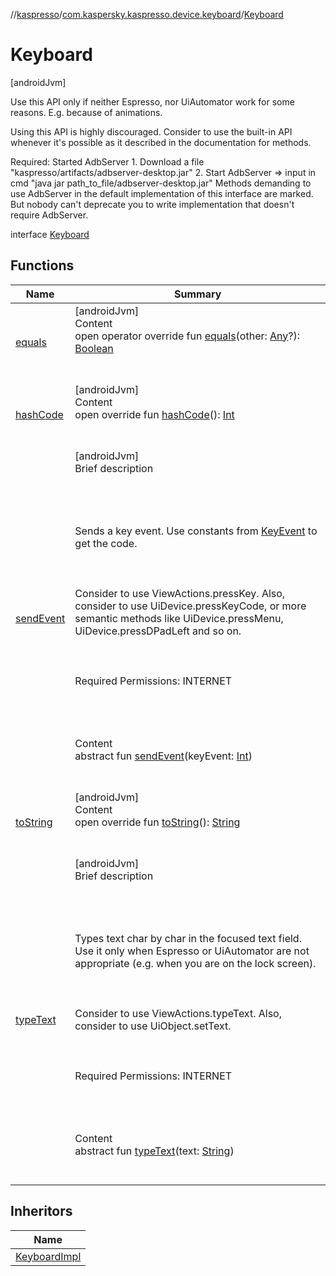 //[kaspresso](../../index.md)/[com.kaspersky.kaspresso.device.keyboard](../index.md)/[Keyboard](index.md)



# Keyboard  
 [androidJvm] 



Use this API only if neither Espresso, nor UiAutomator work for some reasons. E.g. because of animations.



Using this API is highly discouraged. Consider to use the built-in API whenever it's possible as it described in the documentation for methods.



Required: Started AdbServer     1. Download a file "kaspresso/artifacts/adbserver-desktop.jar"     2. Start AdbServer => input in cmd "java jar path_to_file/adbserver-desktop.jar" Methods demanding to use AdbServer in the default implementation of this interface are marked.     But nobody can't deprecate you to write implementation that doesn't require AdbServer.



interface [Keyboard](index.md)   


## Functions  
  
|  Name|  Summary| 
|---|---|
| [equals](https://kotlinlang.org/api/latest/jvm/stdlib/kotlin/-any/equals.html)| [androidJvm]  <br>Content  <br>open operator override fun [equals](https://kotlinlang.org/api/latest/jvm/stdlib/kotlin/-any/equals.html)(other: [Any](https://kotlinlang.org/api/latest/jvm/stdlib/kotlin/-any/index.html)?): [Boolean](https://kotlinlang.org/api/latest/jvm/stdlib/kotlin/-boolean/index.html)  <br><br><br>
| [hashCode](https://kotlinlang.org/api/latest/jvm/stdlib/kotlin/-any/hash-code.html)| [androidJvm]  <br>Content  <br>open override fun [hashCode](https://kotlinlang.org/api/latest/jvm/stdlib/kotlin/-any/hash-code.html)(): [Int](https://kotlinlang.org/api/latest/jvm/stdlib/kotlin/-int/index.html)  <br><br><br>
| [sendEvent](send-event.md)| [androidJvm]  <br>Brief description  <br><br><br><br><br>Sends a key event. Use constants from [KeyEvent](https://developer.android.com/reference/kotlin/android/view/KeyEvent.html) to get the code.<br><br><br><br>Consider to use ViewActions.pressKey. Also, consider to use UiDevice.pressKeyCode, or more semantic methods like UiDevice.pressMenu, UiDevice.pressDPadLeft and so on.<br><br><br><br>Required Permissions: INTERNET<br><br><br><br>  <br>Content  <br>abstract fun [sendEvent](send-event.md)(keyEvent: [Int](https://kotlinlang.org/api/latest/jvm/stdlib/kotlin/-int/index.html))  <br><br><br>
| [toString](https://kotlinlang.org/api/latest/jvm/stdlib/kotlin/-any/to-string.html)| [androidJvm]  <br>Content  <br>open override fun [toString](https://kotlinlang.org/api/latest/jvm/stdlib/kotlin/-any/to-string.html)(): [String](https://kotlinlang.org/api/latest/jvm/stdlib/kotlin/-string/index.html)  <br><br><br>
| [typeText](type-text.md)| [androidJvm]  <br>Brief description  <br><br><br><br><br>Types text char by char in the focused text field. Use it only when Espresso or UiAutomator are not appropriate (e.g. when you are on the lock screen).<br><br><br><br>Consider to use ViewActions.typeText. Also, consider to use UiObject.setText.<br><br><br><br>Required Permissions: INTERNET<br><br><br><br>  <br>Content  <br>abstract fun [typeText](type-text.md)(text: [String](https://kotlinlang.org/api/latest/jvm/stdlib/kotlin/-string/index.html))  <br><br><br>


## Inheritors  
  
|  Name| 
|---|
| [KeyboardImpl](../-keyboard-impl/index.md)


